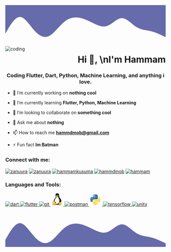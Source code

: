 <svg xmlns="http://www.w3.org/2000/svg" viewBox="0 0 1440 320"><path fill="#000b76" fill-opacity="0.6" d="M0,256L21.8,218.7C43.6,181,87,107,131,106.7C174.5,107,218,181,262,229.3C305.5,277,349,299,393,277.3C436.4,256,480,192,524,154.7C567.3,117,611,107,655,112C698.2,117,742,139,785,160C829.1,181,873,203,916,186.7C960,171,1004,117,1047,117.3C1090.9,117,1135,171,1178,197.3C1221.8,224,1265,224,1309,234.7C1352.7,245,1396,267,1418,277.3L1440,288L1440,0L1418.2,0C1396.4,0,1353,0,1309,0C1265.5,0,1222,0,1178,0C1134.5,0,1091,0,1047,0C1003.6,0,960,0,916,0C872.7,0,829,0,785,0C741.8,0,698,0,655,0C610.9,0,567,0,524,0C480,0,436,0,393,0C349.1,0,305,0,262,0C218.2,0,175,0,131,0C87.3,0,44,0,22,0L0,0Z"></path></svg>


<img align="left" alt="coding" width=40% margin=auto src="https://mir-s3-cdn-cf.behance.net/project_modules/hd/06f21a161921919.63cd7887d0a70.gif">

<h1 align="right">Hi 👋, \nI'm Hammam</h1>

<h3 align="center">Coding Flutter, Dart, Python, Machine Learning, and anything i love.</h3>


- 🔭 I’m currently working on **nothing cool**

- 🌱 I’m currently learning **Flutter, Python, Machine Learning**

- 👯 I’m looking to collaborate on **something cool**

- 💬 Ask me about **nothing**

- 📫 How to reach me **hammdmob@gmail.com**

- ⚡ Fun fact **Im Batman**

<h3 align="left">Connect with me:</h3>
<p align="left">
<a href="https://dev.to/zanuura" target="blank"><img align="center" src="https://raw.githubusercontent.com/rahuldkjain/github-profile-readme-generator/master/src/images/icons/Social/devto.svg" alt="zanuura" height="30" width="40" /></a>
<a href="https://stackoverflow.com/users/zanuura" target="blank"><img align="center" src="https://raw.githubusercontent.com/rahuldkjain/github-profile-readme-generator/master/src/images/icons/Social/stack-overflow.svg" alt="zanuura" height="30" width="40" /></a>
<a href="https://kaggle.com/hammamkusuma" target="blank"><img align="center" src="https://raw.githubusercontent.com/rahuldkjain/github-profile-readme-generator/master/src/images/icons/Social/kaggle.svg" alt="hammamkusuma" height="30" width="40" /></a>
<a href="https://instagram.com/hammdmob" target="blank"><img align="center" src="https://raw.githubusercontent.com/rahuldkjain/github-profile-readme-generator/master/src/images/icons/Social/instagram.svg" alt="hammdmob" height="30" width="40" /></a>
<a href="https://medium.com/hammam" target="blank"><img align="center" src="https://raw.githubusercontent.com/rahuldkjain/github-profile-readme-generator/master/src/images/icons/Social/medium.svg" alt="hammam" height="30" width="40" /></a>
</p>

<h3 align="left">Languages and Tools:</h3>
<p align="left"> <a href="https://dart.dev" target="_blank" rel="noreferrer"> <img src="https://www.vectorlogo.zone/logos/dartlang/dartlang-icon.svg" alt="dart" width="40" height="40"/> </a> <a href="https://flutter.dev" target="_blank" rel="noreferrer"> <img src="https://www.vectorlogo.zone/logos/flutterio/flutterio-icon.svg" alt="flutter" width="40" height="40"/> </a> <a href="https://git-scm.com/" target="_blank" rel="noreferrer"> <img src="https://www.vectorlogo.zone/logos/git-scm/git-scm-icon.svg" alt="git" width="40" height="40"/> </a> <a href="https://www.linux.org/" target="_blank" rel="noreferrer"> <img src="https://raw.githubusercontent.com/devicons/devicon/master/icons/linux/linux-original.svg" alt="linux" width="40" height="40"/> </a> <a href="https://postman.com" target="_blank" rel="noreferrer"> <img src="https://www.vectorlogo.zone/logos/getpostman/getpostman-icon.svg" alt="postman" width="40" height="40"/> </a> <a href="https://www.python.org" target="_blank" rel="noreferrer"> <img src="https://raw.githubusercontent.com/devicons/devicon/master/icons/python/python-original.svg" alt="python" width="40" height="40"/> </a> <a href="https://www.tensorflow.org" target="_blank" rel="noreferrer"> <img src="https://www.vectorlogo.zone/logos/tensorflow/tensorflow-icon.svg" alt="tensorflow" width="40" height="40"/> </a> <a href="https://unity.com/" target="_blank" rel="noreferrer"> <img src="https://www.vectorlogo.zone/logos/unity3d/unity3d-icon.svg" alt="unity" width="40" height="40"/> </a> </p>




<svg xmlns="http://www.w3.org/2000/svg" viewBox="0 0 1440 320"><path fill="#000b76" fill-opacity="0.6" d="M0,256L21.8,218.7C43.6,181,87,107,131,106.7C174.5,107,218,181,262,229.3C305.5,277,349,299,393,277.3C436.4,256,480,192,524,154.7C567.3,117,611,107,655,112C698.2,117,742,139,785,160C829.1,181,873,203,916,186.7C960,171,1004,117,1047,117.3C1090.9,117,1135,171,1178,197.3C1221.8,224,1265,224,1309,234.7C1352.7,245,1396,267,1418,277.3L1440,288L1440,320L1418.2,320C1396.4,320,1353,320,1309,320C1265.5,320,1222,320,1178,320C1134.5,320,1091,320,1047,320C1003.6,320,960,320,916,320C872.7,320,829,320,785,320C741.8,320,698,320,655,320C610.9,320,567,320,524,320C480,320,436,320,393,320C349.1,320,305,320,262,320C218.2,320,175,320,131,320C87.3,320,44,320,22,320L0,320Z"></path></svg>
